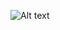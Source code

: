 

![Alt text](/images/text_screenshot.png?raw=true "What is the best programming language to learn right now? -- Graphical UI")  
